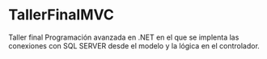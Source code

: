 # TallerFinalMVC
Taller final Programación avanzada en .NET en el que se implenta las conexiones con SQL SERVER desde el modelo y la lógica en el controlador.
